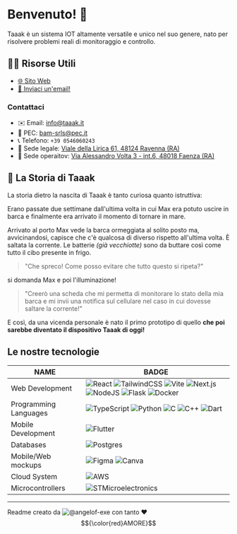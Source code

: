 # Benvenuto! 👋

Taaak è un sistema IOT altamente versatile e unico nel suo genere, nato per risolvere problemi reali di monitoraggio e controllo.

## 👩‍💻 Risorse Utili

- [🌐 Sito Web](https://taaak.it/)
- [📨 Inviaci un'email!](mailto:info@taaak.it)

### Contattaci
- ✉️ Email: info@taaak.it
- 📧 PEC: bam-srls@pec.it
- 📞 Telefono: `+39 0546060243`
- 📍 Sede legale: [Viale della Lirica 61, 48124 Ravenna (RA)](https://maps.app.goo.gl/MwiKWyqh89ipEprB9)
- 📍 Sede operaitov: [Via Alessandro Volta 3 - int.6, 48018 Faenza (RA)](https://maps.app.goo.gl/ZUWxvW8VcVgqRDQf9)


## 🍿 La Storia di Taaak

La storia dietro la nascita di Taaak è tanto curiosa quanto istruttiva:

Erano passate due settimane dall'ultima volta in cui Max era potuto uscire in barca e finalmente era arrivato il momento di tornare in mare.

Arrivato al porto Max vede la barca ormeggiata al solito posto ma, avvicinandosi, capisce che c'è qualcosa di diverso rispetto all'ultima volta.
È saltata la corrente. Le batterie _(già vecchiotte)_ sono da buttare così come tutto il cibo presente in frigo.

> "Che spreco! Come posso evitare che tutto questo si ripeta?"

si domanda Max e poi l'illuminazione!

> "Creerò una scheda che mi permetta di monitorare lo stato della mia barca e mi invii una notifica sul cellulare nel caso in cui dovesse saltare la corrente!"

E così, da una vicenda personale è nato il primo prototipo di quello **che poi sarebbe diventato il dispositivo Taaak di oggi!**

## Le nostre tecnologie

<div align="center">
  
| NAME | BADGE |
| ------ | ------ |
| Web Development | ![React](https://img.shields.io/badge/React-%2320232a.svg?logo=react&logoColor=%2361DAFB) ![TailwindCSS](https://img.shields.io/badge/Tailwind%20CSS-%2338B2AC.svg?logo=tailwind-css&logoColor=white) ![Vite](https://img.shields.io/badge/Vite-646CFF?logo=vite&logoColor=fff)  ![Next.js](https://img.shields.io/badge/Next.js-black?logo=next.js&logoColor=white) ![NodeJS](https://img.shields.io/badge/Node.js-6DA55F?logo=node.js&logoColor=white) ![Flask](https://img.shields.io/badge/Flask-000?logo=flask&logoColor=fff) ![Docker](https://img.shields.io/badge/Docker-2496ED?logo=docker&logoColor=fff)|
| Programming Languages | ![TypeScript](https://img.shields.io/badge/TypeScript-3178C6?logo=typescript&logoColor=fff) ![Python](https://img.shields.io/badge/Python-3776AB?logo=python&logoColor=fff) ![C](https://img.shields.io/badge/C-00599C?logo=c&logoColor=white) ![C++](https://img.shields.io/badge/C++-%2300599C.svg?logo=c%2B%2B&logoColor=white) ![Dart](https://img.shields.io/badge/Dart-%230175C2.svg?logo=dart&logoColor=white)|
| Mobile Development | ![Flutter](https://img.shields.io/badge/Flutter-02569B?logo=flutter&logoColor=fff) | 
| Databases | ![Postgres](https://img.shields.io/badge/Postgres-%23316192.svg?logo=postgresql&logoColor=white) |
| Mobile/Web mockups | ![Figma](https://img.shields.io/badge/Figma-F24E1E?logo=figma&logoColor=white) ![Canva](https://img.shields.io/badge/Canva-%2300C4CC.svg?&logo=Canva&logoColor=white) |
| Cloud System | ![AWS](https://img.shields.io/badge/AWS-%23FF9900.svg?logo=amazon-web-services&logoColor=white) |
| Microcontrollers | ![STMicroelectronics](https://a11ybadges.com/badge?logo=stmicroelectronics) |

</div>


---

Readme creato da ![@angelof-exe](https://github.com/angelof-exe) con tanto ❤️ $${\color{red}AMORE}$$

